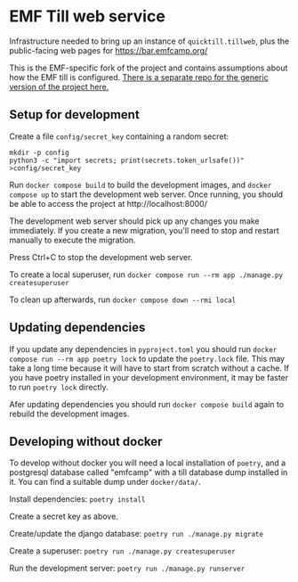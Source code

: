 EMF Till web service
====================

Infrastructure needed to bring up an instance of `quicktill.tillweb`,
plus the public-facing web pages for https://bar.emfcamp.org/

This is the EMF-specific fork of the project and contains assumptions
about how the EMF till is configured. [There is a separate repo for the generic version of the project here.](https://github.com/sde1000/quicktill-tillweb)

Setup for development
---------------------

Create a file `config/secret_key` containing a random secret:

```
mkdir -p config
python3 -c "import secrets; print(secrets.token_urlsafe())" >config/secret_key
```

Run `docker compose build` to build the development images, and
`docker compose up` to start the development web server. Once running,
you should be able to access the project at http://localhost:8000/

The development web server should pick up any changes you make
immediately. If you create a new migration, you'll need to stop and
restart manually to execute the migration.

Press Ctrl+C to stop the development web server.

To create a local superuser, run `docker compose run --rm app ./manage.py
createsuperuser`

To clean up afterwards, run `docker compose down --rmi local`

Updating dependencies
---------------------

If you update any dependencies in `pyproject.toml` you should run
`docker compose run --rm app poetry lock` to update the `poetry.lock`
file. This may take a long time because it will have to start from
scratch without a cache. If you have poetry installed in your
development environment, it may be faster to run `poetry lock`
directly.

Afer updating dependencies you should run `docker compose build` again
to rebuild the development images.

Developing without docker
-------------------------

To develop without docker you will need a local installation of
`poetry`, and a postgresql database called "emfcamp" with a till
database dump installed in it. You can find a suitable dump under
`docker/data/`.

Install dependencies: `poetry install`

Create a secret key as above.

Create/update the django database: `poetry run ./manage.py migrate`

Create a superuser: `poetry run ./manage.py createsuperuser`

Run the development server: `poetry run ./manage.py runserver`
